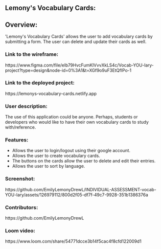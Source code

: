 <h2>Lemony's Vocabulary Cards:</h2>

<h2>Overview:</h2>
'Lemony's Vocabulary Cards' allows the user to add vocabulary cards by submitting a form. The user can delete and update their cards as well.

<h3>Link to the wireframe:</h3>
https://www.figma.com/file/eIb79HvcFumKIVvvXkLS4c/Vocab-YOU-lary-project?type=design&node-id=0%3A1&t=XGf9o9uF3EtQfIPo-1

<h3>Link to the deployed project:</h3>
https://lemonys-vocabulary-cards.netlify.app

<h3>User description:</h3>
The use of this application could be anyone. Perhaps, students or developers who would like to have their own vocabulary cards to study with/reference.

<h3>Features:</h3>
<ul>
  <li>Allows the user to login/logout using their google account.</li>
  <li>Allows the user to create vocabulary cards.</li>
  <li>The buttons on the cards allow the user to delete and edit their entries.</li>
  <li>Allows the user to sort by language.</li>
</ul>

<h3>Screenshot:</h3>
https://github.com/EmilyLemonyDrewL/INDIVIDUAL-ASSESSMENT-vocab-YOU-lary/assets/126979112/800d2f05-df7f-49c7-9928-351b1386376a

<h3>Contributors:</h3>
https://github.com/EmilyLemonyDrewL

<h3>Loom video:</h3>
https://www.loom.com/share/54771dcce3b14f5cac4f8cfd122009d1
